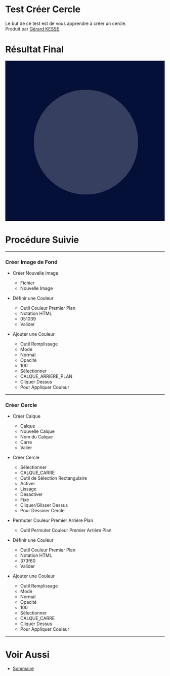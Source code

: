 # Test Créer Cercle 

Le but de ce test est de vous apprendre à créer un cercle.  
Produit par 
[Gérard KESSE](https://github.com/gkesse/ "https://github.com/gkesse").

# Résultat Final

![Cercle.png](https://raw.githubusercontent.com/gkesse/ReadyGimp/master/Forme_Geometrique/Cercle.png)

# Procédure Suivie
---
### Créer Image de Fond

* Créer Nouvelle Image
    * Fichier
    * Nouvelle Image

* Définir une Couleur
    * Outil Couleur Premier Plan
    * Notation HTML
    * 051039
    * Valider

* Ajouter une Couleur
    * Outil Remplissage
    * Mode
    * Normal
    * Opacité
    * 100
    * Sélectionner
    * CALQUE_ARRIERE_PLAN
    * Cliquer Dessus
    * Pour Appliquer Couleur
---
### Créer Cercle

* Créer Calque
    * Calque
    * Nouvelle Calque
    * Nom du Calque
    * Carre
    * Valier

* Créer Cercle
    * Sélectionner
    * CALQUE_CARRE
    * Outil de Sélection Rectangulaire
    * Activer
    * Lissage
    * Désactiver
    * Fixe
    * Cliquer/Glisser Dessus
    * Pour Dessiner Cercle

* Permuter Couleur Premier Arrière Plan
    * Outil Permuter Couleur Premier Arrière Plan

* Définir une Couleur
    * Outil Couleur Premier Plan
    * Notation HTML
    * 373f60
    * Valider

* Ajouter une Couleur
    * Outil Remplissage
    * Mode
    * Normal
    * Opacité
    * 100
    * Sélectionner
    * CALQUE_CARRE
    * Cliquer Dessus
    * Pour Appliquer Couleur
---
# Voir Aussi

* [Sommaire](https://github.com/gkesse/ReadyGimp/ "Sommaire")
